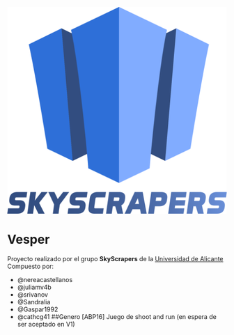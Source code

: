 ![SkyScrapers Logo](https://github.com/ABPMultimediaUA/Vesper/blob/master/Desarrollo/Postproduccion/Logo%20animado/logo-v0.png)

# Vesper
Proyecto realizado por el grupo **SkyScrapers** de la [Universidad de Alicante](https://www.ua.es/)
Compuesto por:
* @nereacastellanos
* @juliamv4b
* @srivanov
* @Sandralia
* @Gaspar1992
* @cathcg41
##Genero
[ABP16] Juego de shoot and run (en espera de ser aceptado en V1)

